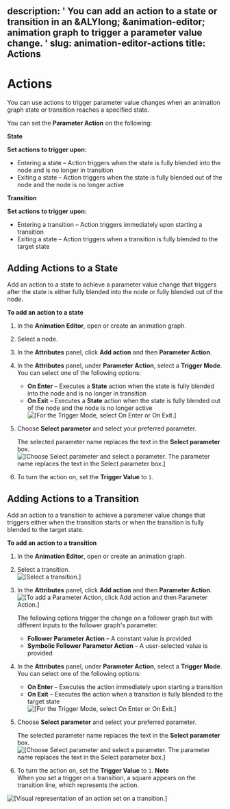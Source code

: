 description: ' You can add an action to a state or transition in an &ALYlong; &animation-editor;
  animation graph to trigger a parameter value change. '
slug: animation-editor-actions
title: Actions
---
# Actions<a name="animation-editor-actions"></a>

You can use actions to trigger parameter value changes when an animation graph state or transition reaches a specified state\.

You can set the **Parameter Action** on the following:

**State**  

**Set actions to trigger upon:**
+ Entering a state – Action triggers when the state is fully blended into the node and is no longer in transition
+ Exiting a state – Action triggers when the state is fully blended out of the node and the node is no longer active

**Transition**  

**Set actions to trigger upon:**
+ Entering a transition – Action triggers immediately upon starting a transition
+ Exiting a state – Action triggers when a transition is fully blended to the target state

## Adding Actions to a State<a name="adding-action-to-state"></a>

Add an action to a state to achieve a parameter value change that triggers after the state is either fully blended into the node or fully blended out of the node\.

**To add an action to a state**

1. In the **Animation Editor**, open or create an animation graph\.

1. Select a node\.

1. In the **Attributes** panel, click **Add action** and then **Parameter Action**\.

1. In the **Attributes** panel, under **Parameter Action**, select a **Trigger Mode**\. You can select one of the following options:
   + **On Enter** – Executes a **State** action when the state is fully blended into the node and is no longer in transition
   + **On Exit** – Executes a **State** action when the state is fully blended out of the node and the node is no longer active  
![\[For the Trigger Mode, select On Enter or On Exit.\]](/images/userguide/actor-animation/char-animation-editor-actions-triggermode.png)

1. Choose **Select parameter** and select your preferred parameter\.

   The selected parameter name replaces the text in the **Select parameter** box\.  
![\[Choose Select parameter and select a parameter. The parameter name replaces the text in the Select parameter box.\]](/images/userguide/actor-animation/char-animation-editor-actions-selectaction.png)

1. To turn the action on, set the **Trigger Value** to `1`\.

## Adding Actions to a Transition<a name="adding-action-to-transition"></a>

Add an action to a transition to achieve a parameter value change that triggers either when the transition starts or when the transition is fully blended to the target state\.

**To add an action to a transition**

1. In the **Animation Editor**, open or create an animation graph\.

1. Select a transition\.  
![\[Select a transition.\]](/images/userguide/actor-animation/char-animation-editor-actions-transition.png)

1. In the **Attributes** panel, click **Add action** and then **Parameter Action**\.  
![\[To add a Parameter Action, click Add action and then Parameter Action.\]](/images/userguide/actor-animation/char-animation-editor-actions-addaction-transition.png)

   The following options trigger the change on a follower graph but with different inputs to the follower graph's parameter:
   + **Follower Parameter Action** – A constant value is provided
   + **Symbolic Follower Parameter Action** – A user\-selected value is provided

1. In the **Attributes** panel, under **Parameter Action**, select a **Trigger Mode**\. You can select one of the following options:
   + **On Enter** – Executes the action immediately upon starting a transition
   + **On Exit** – Executes the action when a transition is fully blended to the target state  
![\[For the Trigger Mode, select On Enter or On Exit.\]](/images/userguide/actor-animation/char-animation-editor-actions-triggermode.png)

1. Choose **Select parameter** and select your preferred parameter\.

   The selected parameter name replaces the text in the **Select parameter** box\.  
![\[Choose Select parameter and select a parameter. The parameter name replaces the text in the Select parameter box.\]](/images/userguide/actor-animation/char-animation-editor-actions-selectaction.png)

1. To turn the action on, set the **Trigger Value** to `1`\.
**Note**  
When you set a trigger on a transition, a square appears on the transition line, which represents the action\.  

![\[Visual representation of an action set on a transition.\]](/images/userguide/actor-animation/char-animation-editor-actions-square.png)